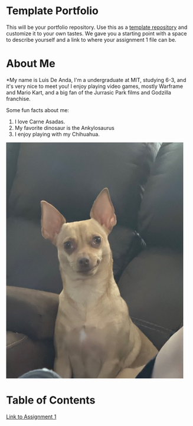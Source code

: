 # Template Portfolio
This will be your portfolio repository. Use this as a [template repository](https://docs.github.com/en/repositories/creating-and-managing-repositories/creating-a-template-repository) and customize it to your own tastes. We gave you a starting point with a space to describe yourself and a link to where your assignment 1 file can be.

# About Me
*My name is Luis De Anda, I'm a undergraduate at MIT, studying 6-3, and it's very nice to meet you! I enjoy playing video games, mostly Warframe and Mario Kart, and a big fan of the Jurrasic Park films and Godzilla franchise. 

Some fun facts about me:
1. I love Carne Asadas.
2. My favorite dinosaur is the Ankylosaurus
3. I enjoy playing with my Chihuahua.

![picture of snow leopard mama and baby](Image_Folder/image.png?format=jpg&name=4096x4096)


# Table of Contents
[Link to Assignment 1](assignments/assignment1.md)
